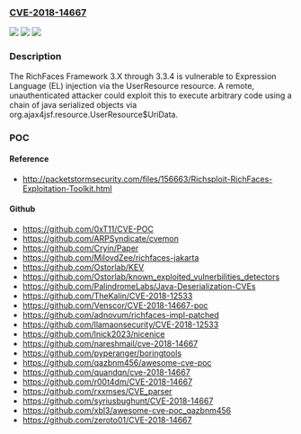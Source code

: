 ### [CVE-2018-14667](https://cve.mitre.org/cgi-bin/cvename.cgi?name=CVE-2018-14667)
![](https://img.shields.io/static/v1?label=Product&message=RichFaces&color=blue)
![](https://img.shields.io/static/v1?label=Version&message=%3D%20affected%203.X%20through%203.3.4%20&color=brighgreen)
![](https://img.shields.io/static/v1?label=Vulnerability&message=CWE-94&color=brighgreen)

### Description

The RichFaces Framework 3.X through 3.3.4 is vulnerable to Expression Language (EL) injection via the UserResource resource. A remote, unauthenticated attacker could exploit this to execute arbitrary code using a chain of java serialized objects via org.ajax4jsf.resource.UserResource$UriData.

### POC

#### Reference
- http://packetstormsecurity.com/files/156663/Richsploit-RichFaces-Exploitation-Toolkit.html

#### Github
- https://github.com/0xT11/CVE-POC
- https://github.com/ARPSyndicate/cvemon
- https://github.com/Cryin/Paper
- https://github.com/MilovdZee/richfaces-jakarta
- https://github.com/Ostorlab/KEV
- https://github.com/Ostorlab/known_exploited_vulnerbilities_detectors
- https://github.com/PalindromeLabs/Java-Deserialization-CVEs
- https://github.com/TheKalin/CVE-2018-12533
- https://github.com/Venscor/CVE-2018-14667-poc
- https://github.com/adnovum/richfaces-impl-patched
- https://github.com/llamaonsecurity/CVE-2018-12533
- https://github.com/lnick2023/nicenice
- https://github.com/nareshmail/cve-2018-14667
- https://github.com/pyperanger/boringtools
- https://github.com/qazbnm456/awesome-cve-poc
- https://github.com/quandqn/cve-2018-14667
- https://github.com/r00t4dm/CVE-2018-14667
- https://github.com/rxxmses/CVE_parser
- https://github.com/syriusbughunt/CVE-2018-14667
- https://github.com/xbl3/awesome-cve-poc_qazbnm456
- https://github.com/zeroto01/CVE-2018-14667

